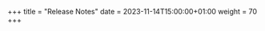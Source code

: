 +++
title = "Release Notes"
date = 2023-11-14T15:00:00+01:00
weight = 70
+++

<!--
Uncomment this and update the URL to the right url:
{{< render_external_markdown "https://raw.githubusercontent.com/kubermatic/kubermatic/main/docs/changelogs/CHANGELOG-<RELEASE>.md" >}}
-->
